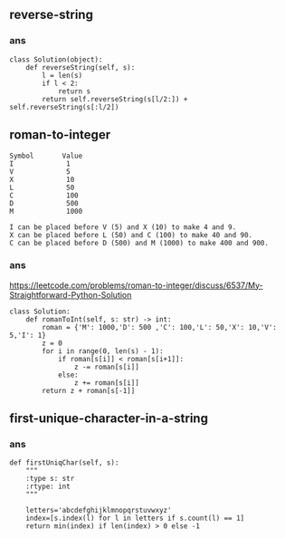 ## reverse-string
### ans
```
class Solution(object):
    def reverseString(self, s):
        l = len(s)
        if l < 2:
            return s
        return self.reverseString(s[l/2:]) + self.reverseString(s[:l/2])
```

## roman-to-integer
```
Symbol       Value
I             1
V             5
X             10
L             50
C             100
D             500
M             1000

I can be placed before V (5) and X (10) to make 4 and 9. 
X can be placed before L (50) and C (100) to make 40 and 90. 
C can be placed before D (500) and M (1000) to make 400 and 900.
```
### ans
https://leetcode.com/problems/roman-to-integer/discuss/6537/My-Straightforward-Python-Solution
```
class Solution:
    def romanToInt(self, s: str) -> int:
        roman = {'M': 1000,'D': 500 ,'C': 100,'L': 50,'X': 10,'V': 5,'I': 1}
        z = 0
        for i in range(0, len(s) - 1):       
            if roman[s[i]] < roman[s[i+1]]:
                z -= roman[s[i]]
            else:
                z += roman[s[i]]
        return z + roman[s[-1]]
```

## first-unique-character-in-a-string
### ans
```
def firstUniqChar(self, s):
    """
    :type s: str
    :rtype: int
    """

    letters='abcdefghijklmnopqrstuvwxyz'
    index=[s.index(l) for l in letters if s.count(l) == 1]
    return min(index) if len(index) > 0 else -1
```
        
        
        
